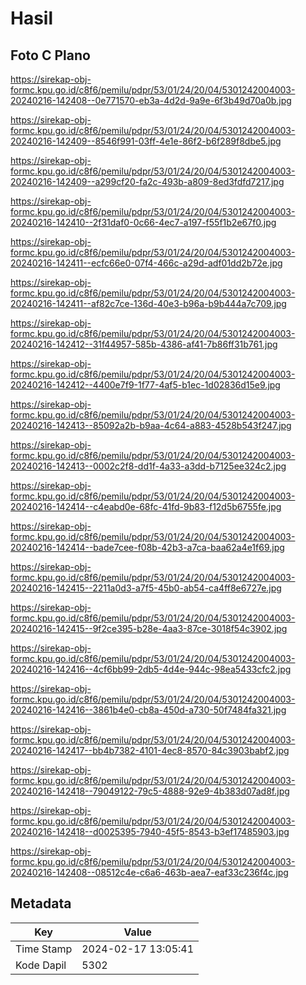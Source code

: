 # Hasil

## Foto C Plano

https://sirekap-obj-formc.kpu.go.id/c8f6/pemilu/pdpr/53/01/24/20/04/5301242004003-20240216-142408--0e771570-eb3a-4d2d-9a9e-6f3b49d70a0b.jpg

https://sirekap-obj-formc.kpu.go.id/c8f6/pemilu/pdpr/53/01/24/20/04/5301242004003-20240216-142409--8546f991-03ff-4e1e-86f2-b6f289f8dbe5.jpg

https://sirekap-obj-formc.kpu.go.id/c8f6/pemilu/pdpr/53/01/24/20/04/5301242004003-20240216-142409--a299cf20-fa2c-493b-a809-8ed3fdfd7217.jpg

https://sirekap-obj-formc.kpu.go.id/c8f6/pemilu/pdpr/53/01/24/20/04/5301242004003-20240216-142410--2f31daf0-0c66-4ec7-a197-f55f1b2e67f0.jpg

https://sirekap-obj-formc.kpu.go.id/c8f6/pemilu/pdpr/53/01/24/20/04/5301242004003-20240216-142411--ecfc66e0-07f4-466c-a29d-adf01dd2b72e.jpg

https://sirekap-obj-formc.kpu.go.id/c8f6/pemilu/pdpr/53/01/24/20/04/5301242004003-20240216-142411--af82c7ce-136d-40e3-b96a-b9b444a7c709.jpg

https://sirekap-obj-formc.kpu.go.id/c8f6/pemilu/pdpr/53/01/24/20/04/5301242004003-20240216-142412--31f44957-585b-4386-af41-7b86ff31b761.jpg

https://sirekap-obj-formc.kpu.go.id/c8f6/pemilu/pdpr/53/01/24/20/04/5301242004003-20240216-142412--4400e7f9-1f77-4af5-b1ec-1d02836d15e9.jpg

https://sirekap-obj-formc.kpu.go.id/c8f6/pemilu/pdpr/53/01/24/20/04/5301242004003-20240216-142413--85092a2b-b9aa-4c64-a883-4528b543f247.jpg

https://sirekap-obj-formc.kpu.go.id/c8f6/pemilu/pdpr/53/01/24/20/04/5301242004003-20240216-142413--0002c2f8-dd1f-4a33-a3dd-b7125ee324c2.jpg

https://sirekap-obj-formc.kpu.go.id/c8f6/pemilu/pdpr/53/01/24/20/04/5301242004003-20240216-142414--c4eabd0e-68fc-41fd-9b83-f12d5b6755fe.jpg

https://sirekap-obj-formc.kpu.go.id/c8f6/pemilu/pdpr/53/01/24/20/04/5301242004003-20240216-142414--bade7cee-f08b-42b3-a7ca-baa62a4e1f69.jpg

https://sirekap-obj-formc.kpu.go.id/c8f6/pemilu/pdpr/53/01/24/20/04/5301242004003-20240216-142415--2211a0d3-a7f5-45b0-ab54-ca4ff8e6727e.jpg

https://sirekap-obj-formc.kpu.go.id/c8f6/pemilu/pdpr/53/01/24/20/04/5301242004003-20240216-142415--9f2ce395-b28e-4aa3-87ce-3018f54c3902.jpg

https://sirekap-obj-formc.kpu.go.id/c8f6/pemilu/pdpr/53/01/24/20/04/5301242004003-20240216-142416--4cf6bb99-2db5-4d4e-944c-98ea5433cfc2.jpg

https://sirekap-obj-formc.kpu.go.id/c8f6/pemilu/pdpr/53/01/24/20/04/5301242004003-20240216-142416--3861b4e0-cb8a-450d-a730-50f7484fa321.jpg

https://sirekap-obj-formc.kpu.go.id/c8f6/pemilu/pdpr/53/01/24/20/04/5301242004003-20240216-142417--bb4b7382-4101-4ec8-8570-84c3903babf2.jpg

https://sirekap-obj-formc.kpu.go.id/c8f6/pemilu/pdpr/53/01/24/20/04/5301242004003-20240216-142418--79049122-79c5-4888-92e9-4b383d07ad8f.jpg

https://sirekap-obj-formc.kpu.go.id/c8f6/pemilu/pdpr/53/01/24/20/04/5301242004003-20240216-142418--d0025395-7940-45f5-8543-b3ef17485903.jpg

https://sirekap-obj-formc.kpu.go.id/c8f6/pemilu/pdpr/53/01/24/20/04/5301242004003-20240216-142408--08512c4e-c6a6-463b-aea7-eaf33c236f4c.jpg


## Metadata

| Key        | Value               |
| ---------- | ------------------- |
| Time Stamp | 2024-02-17 13:05:41 |
| Kode Dapil | 5302                |



